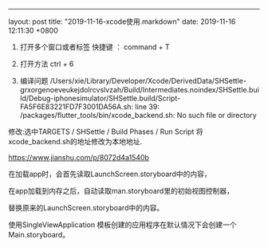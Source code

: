 ---
layout: post
title:  "2019-11-16-xcode使用.markdown"
date:   2019-11-16 12:11:30 +0800

1. 打开多个窗口或者标签
快捷键 ： command + T

2. 打开方法
ctrl + 6


3. 编译问题
/Users/xie/Library/Developer/Xcode/DerivedData/SHSettle-grxorgenoeveukejdolrcvslvzah/Build/Intermediates.noindex/SHSettle.build/Debug-iphonesimulator/SHSettle.build/Script-FA5F6E83221FD7F3001DA56A.sh: 
line 39: /packages/flutter_tools/bin/xcode_backend.sh: No such file or directory

修改:选中TARGETS / SHSettle / Build Phases / Run Script
将 xcode_backend.sh的地址修改为本地地址.

https://www.jianshu.com/p/8072d4a1540b

在加载app时，会首先读取LaunchScreen.storyboard中的内容，

在app加载到内存之后，自动读取man.storyboard里的初始视图控制器，

替换原来的LaunchScreen.storyboard中的内容。

使用SingleViewApplication 模板创建的应用程序在默认情况下会创建一个Main.storyboard。



 
 
    